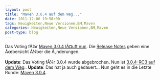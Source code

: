 ```yaml
---
layout: post
title: "Maven 3.0.4 auf dem Weg..."
date: 2011-12-06 19:58:00
tags: Neuigkeiten,Neue Versionen,BM,Maven
categories: Neuigkeiten,Neue Versionen,BM,Maven
post-type: blog
---
```

Das Voting fÃ¼r <a href="http://maven.40175.n5.nabble.com/VOTE-Apache-Maven-3-0-4-tp5022300p5022300.html">Maven 3.0.4 lÃ¤uft nun</a>. Die <a href="http://jira.codehaus.org/secure/ReleaseNote.jspa?projectId=10500&version=17215">Release Notes</a> geben eine Ãœbersicht Ã¼ber die Ã„nderungen.
<br/>
<br/>
<b>Update</b>: Das Voting fÃ¼r 3.0.4 wurde abgebrochen. Nun ist <a href="http://maven.40175.n5.nabble.com/CALL-FOR-TEST-Apache-Maven-3-0-4-RC3-staged-td5048998.html">3.0.4-RC3 auf dem Weg</a>..
<b>Update</b>: Das hat ja auch gedauert... Nun geht es in die Letzte Runde: <a href="http://maven.40175.n5.nabble.com/VOTE-Apache-Maven-3-0-4-td5151173.html">Maven 3.0.4</a>.